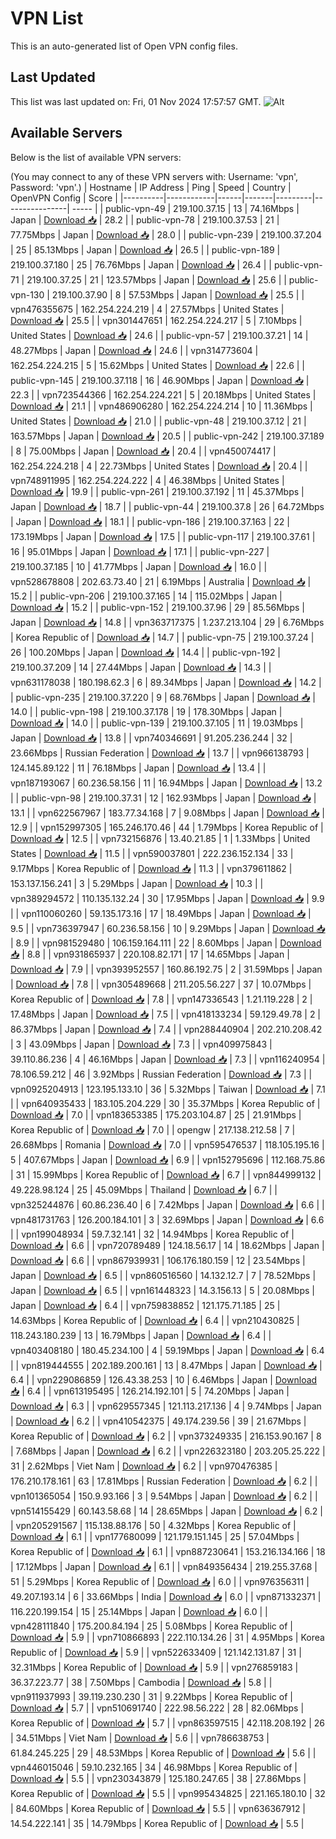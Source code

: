 # VPN List

This is an auto-generated list of Open VPN config files.

## Last Updated

This list was last updated on: Fri, 01 Nov 2024 17:57:57 GMT.
![Alt](https://repobeats.axiom.co/api/embed/186b98318ef1479477931607c1ad7d823f12451f.svg "Repobeats analytics image")

## Available Servers

Below is the list of available VPN servers:

(You may connect to any of these VPN servers with: Username: 'vpn', Password: 'vpn'.)
| Hostname | IP Address | Ping | Speed | Country | OpenVPN Config | Score |
|----------|------------|------|-------|---------|----------------| ----- |
| public-vpn-49 | 219.100.37.15 | 13 | 74.16Mbps | Japan | [Download 📥](./configs/server_0_JP.ovpn) | 28.2 |
| public-vpn-78 | 219.100.37.53 | 21 | 77.75Mbps | Japan | [Download 📥](./configs/server_1_JP.ovpn) | 28.0 |
| public-vpn-239 | 219.100.37.204 | 25 | 85.13Mbps | Japan | [Download 📥](./configs/server_2_JP.ovpn) | 26.5 |
| public-vpn-189 | 219.100.37.180 | 25 | 76.76Mbps | Japan | [Download 📥](./configs/server_3_JP.ovpn) | 26.4 |
| public-vpn-71 | 219.100.37.25 | 21 | 123.57Mbps | Japan | [Download 📥](./configs/server_4_JP.ovpn) | 25.6 |
| public-vpn-130 | 219.100.37.90 | 8 | 57.53Mbps | Japan | [Download 📥](./configs/server_5_JP.ovpn) | 25.5 |
| vpn476355675 | 162.254.224.219 | 4 | 27.57Mbps | United States | [Download 📥](./configs/server_6_US.ovpn) | 25.5 |
| vpn301447651 | 162.254.224.217 | 5 | 7.10Mbps | United States | [Download 📥](./configs/server_7_US.ovpn) | 24.6 |
| public-vpn-57 | 219.100.37.21 | 14 | 48.27Mbps | Japan | [Download 📥](./configs/server_8_JP.ovpn) | 24.6 |
| vpn314773604 | 162.254.224.215 | 5 | 15.62Mbps | United States | [Download 📥](./configs/server_9_US.ovpn) | 22.6 |
| public-vpn-145 | 219.100.37.118 | 16 | 46.90Mbps | Japan | [Download 📥](./configs/server_10_JP.ovpn) | 22.3 |
| vpn723544366 | 162.254.224.221 | 5 | 20.18Mbps | United States | [Download 📥](./configs/server_11_US.ovpn) | 21.1 |
| vpn486906280 | 162.254.224.214 | 10 | 11.36Mbps | United States | [Download 📥](./configs/server_12_US.ovpn) | 21.0 |
| public-vpn-48 | 219.100.37.12 | 21 | 163.57Mbps | Japan | [Download 📥](./configs/server_13_JP.ovpn) | 20.5 |
| public-vpn-242 | 219.100.37.189 | 8 | 75.00Mbps | Japan | [Download 📥](./configs/server_14_JP.ovpn) | 20.4 |
| vpn450074417 | 162.254.224.218 | 4 | 22.73Mbps | United States | [Download 📥](./configs/server_15_US.ovpn) | 20.4 |
| vpn748911995 | 162.254.224.222 | 4 | 46.38Mbps | United States | [Download 📥](./configs/server_16_US.ovpn) | 19.9 |
| public-vpn-261 | 219.100.37.192 | 11 | 45.37Mbps | Japan | [Download 📥](./configs/server_17_JP.ovpn) | 18.7 |
| public-vpn-44 | 219.100.37.8 | 26 | 64.72Mbps | Japan | [Download 📥](./configs/server_18_JP.ovpn) | 18.1 |
| public-vpn-186 | 219.100.37.163 | 22 | 173.19Mbps | Japan | [Download 📥](./configs/server_19_JP.ovpn) | 17.5 |
| public-vpn-117 | 219.100.37.61 | 16 | 95.01Mbps | Japan | [Download 📥](./configs/server_20_JP.ovpn) | 17.1 |
| public-vpn-227 | 219.100.37.185 | 10 | 41.77Mbps | Japan | [Download 📥](./configs/server_21_JP.ovpn) | 16.0 |
| vpn528678808 | 202.63.73.40 | 21 | 6.19Mbps | Australia | [Download 📥](./configs/server_22_AU.ovpn) | 15.2 |
| public-vpn-206 | 219.100.37.165 | 14 | 115.02Mbps | Japan | [Download 📥](./configs/server_23_JP.ovpn) | 15.2 |
| public-vpn-152 | 219.100.37.96 | 29 | 85.56Mbps | Japan | [Download 📥](./configs/server_24_JP.ovpn) | 14.8 |
| vpn363717375 | 1.237.213.104 | 29 | 6.76Mbps | Korea Republic of | [Download 📥](./configs/server_25_KR.ovpn) | 14.7 |
| public-vpn-75 | 219.100.37.24 | 26 | 100.20Mbps | Japan | [Download 📥](./configs/server_26_JP.ovpn) | 14.4 |
| public-vpn-192 | 219.100.37.209 | 14 | 27.44Mbps | Japan | [Download 📥](./configs/server_27_JP.ovpn) | 14.3 |
| vpn631178038 | 180.198.62.3 | 6 | 89.34Mbps | Japan | [Download 📥](./configs/server_28_JP.ovpn) | 14.2 |
| public-vpn-235 | 219.100.37.220 | 9 | 68.76Mbps | Japan | [Download 📥](./configs/server_29_JP.ovpn) | 14.0 |
| public-vpn-198 | 219.100.37.178 | 19 | 178.30Mbps | Japan | [Download 📥](./configs/server_30_JP.ovpn) | 14.0 |
| public-vpn-139 | 219.100.37.105 | 11 | 19.03Mbps | Japan | [Download 📥](./configs/server_31_JP.ovpn) | 13.8 |
| vpn740346691 | 91.205.236.244 | 32 | 23.66Mbps | Russian Federation | [Download 📥](./configs/server_32_RU.ovpn) | 13.7 |
| vpn966138793 | 124.145.89.122 | 11 | 76.18Mbps | Japan | [Download 📥](./configs/server_33_JP.ovpn) | 13.4 |
| vpn187193067 | 60.236.58.156 | 11 | 16.94Mbps | Japan | [Download 📥](./configs/server_34_JP.ovpn) | 13.2 |
| public-vpn-98 | 219.100.37.31 | 12 | 162.93Mbps | Japan | [Download 📥](./configs/server_35_JP.ovpn) | 13.1 |
| vpn622567967 | 183.77.34.168 | 7 | 9.08Mbps | Japan | [Download 📥](./configs/server_36_JP.ovpn) | 12.9 |
| vpn152997305 | 165.246.170.46 | 44 | 1.79Mbps | Korea Republic of | [Download 📥](./configs/server_37_KR.ovpn) | 12.5 |
| vpn732156876 | 13.40.21.85 | 1 | 1.33Mbps | United States | [Download 📥](./configs/server_38_US.ovpn) | 11.5 |
| vpn590037801 | 222.236.152.134 | 33 | 9.17Mbps | Korea Republic of | [Download 📥](./configs/server_39_KR.ovpn) | 11.3 |
| vpn379611862 | 153.137.156.241 | 3 | 5.29Mbps | Japan | [Download 📥](./configs/server_40_JP.ovpn) | 10.3 |
| vpn389294572 | 110.135.132.24 | 30 | 17.95Mbps | Japan | [Download 📥](./configs/server_41_JP.ovpn) | 9.9 |
| vpn110060260 | 59.135.173.16 | 17 | 18.49Mbps | Japan | [Download 📥](./configs/server_42_JP.ovpn) | 9.5 |
| vpn736397947 | 60.236.58.156 | 10 | 9.29Mbps | Japan | [Download 📥](./configs/server_43_JP.ovpn) | 8.9 |
| vpn981529480 | 106.159.164.111 | 22 | 8.60Mbps | Japan | [Download 📥](./configs/server_44_JP.ovpn) | 8.8 |
| vpn931865937 | 220.108.82.171 | 17 | 14.65Mbps | Japan | [Download 📥](./configs/server_45_JP.ovpn) | 7.9 |
| vpn393952557 | 160.86.192.75 | 2 | 31.59Mbps | Japan | [Download 📥](./configs/server_46_JP.ovpn) | 7.8 |
| vpn305489668 | 211.205.56.227 | 37 | 10.07Mbps | Korea Republic of | [Download 📥](./configs/server_47_KR.ovpn) | 7.8 |
| vpn147336543 | 1.21.119.228 | 2 | 17.48Mbps | Japan | [Download 📥](./configs/server_48_JP.ovpn) | 7.5 |
| vpn418133234 | 59.129.49.78 | 2 | 86.37Mbps | Japan | [Download 📥](./configs/server_49_JP.ovpn) | 7.4 |
| vpn288440904 | 202.210.208.42 | 3 | 43.09Mbps | Japan | [Download 📥](./configs/server_50_JP.ovpn) | 7.3 |
| vpn409975843 | 39.110.86.236 | 4 | 46.16Mbps | Japan | [Download 📥](./configs/server_51_JP.ovpn) | 7.3 |
| vpn116240954 | 78.106.59.212 | 46 | 3.92Mbps | Russian Federation | [Download 📥](./configs/server_52_RU.ovpn) | 7.3 |
| vpn0925204913 | 123.195.133.10 | 36 | 5.32Mbps | Taiwan | [Download 📥](./configs/server_53_TW.ovpn) | 7.1 |
| vpn640935433 | 183.105.204.229 | 30 | 35.37Mbps | Korea Republic of | [Download 📥](./configs/server_54_KR.ovpn) | 7.0 |
| vpn183653385 | 175.203.104.87 | 25 | 21.91Mbps | Korea Republic of | [Download 📥](./configs/server_55_KR.ovpn) | 7.0 |
| opengw | 217.138.212.58 | 7 | 26.68Mbps | Romania | [Download 📥](./configs/server_56_RO.ovpn) | 7.0 |
| vpn595476537 | 118.105.195.16 | 5 | 407.67Mbps | Japan | [Download 📥](./configs/server_57_JP.ovpn) | 6.9 |
| vpn152795696 | 112.168.75.86 | 31 | 15.99Mbps | Korea Republic of | [Download 📥](./configs/server_58_KR.ovpn) | 6.7 |
| vpn844999132 | 49.228.98.124 | 25 | 45.09Mbps | Thailand | [Download 📥](./configs/server_59_TH.ovpn) | 6.7 |
| vpn325244876 | 60.86.236.40 | 6 | 7.42Mbps | Japan | [Download 📥](./configs/server_60_JP.ovpn) | 6.6 |
| vpn481731763 | 126.200.184.101 | 3 | 32.69Mbps | Japan | [Download 📥](./configs/server_61_JP.ovpn) | 6.6 |
| vpn199048934 | 59.7.32.141 | 32 | 14.94Mbps | Korea Republic of | [Download 📥](./configs/server_62_KR.ovpn) | 6.6 |
| vpn720789489 | 124.18.56.17 | 14 | 18.62Mbps | Japan | [Download 📥](./configs/server_63_JP.ovpn) | 6.6 |
| vpn867939931 | 106.176.180.159 | 12 | 23.54Mbps | Japan | [Download 📥](./configs/server_64_JP.ovpn) | 6.5 |
| vpn860516560 | 14.132.12.7 | 7 | 78.52Mbps | Japan | [Download 📥](./configs/server_65_JP.ovpn) | 6.5 |
| vpn161448323 | 14.3.156.13 | 5 | 20.08Mbps | Japan | [Download 📥](./configs/server_66_JP.ovpn) | 6.4 |
| vpn759838852 | 121.175.71.185 | 25 | 14.63Mbps | Korea Republic of | [Download 📥](./configs/server_67_KR.ovpn) | 6.4 |
| vpn210430825 | 118.243.180.239 | 13 | 16.79Mbps | Japan | [Download 📥](./configs/server_68_JP.ovpn) | 6.4 |
| vpn403408180 | 180.45.234.100 | 4 | 59.19Mbps | Japan | [Download 📥](./configs/server_69_JP.ovpn) | 6.4 |
| vpn819444555 | 202.189.200.161 | 13 | 8.47Mbps | Japan | [Download 📥](./configs/server_70_JP.ovpn) | 6.4 |
| vpn229086859 | 126.43.38.253 | 10 | 6.46Mbps | Japan | [Download 📥](./configs/server_71_JP.ovpn) | 6.4 |
| vpn613195495 | 126.214.192.101 | 5 | 74.20Mbps | Japan | [Download 📥](./configs/server_72_JP.ovpn) | 6.3 |
| vpn629557345 | 121.113.217.136 | 4 | 9.74Mbps | Japan | [Download 📥](./configs/server_73_JP.ovpn) | 6.2 |
| vpn410542375 | 49.174.239.56 | 39 | 21.67Mbps | Korea Republic of | [Download 📥](./configs/server_74_KR.ovpn) | 6.2 |
| vpn373249335 | 216.153.90.167 | 8 | 7.68Mbps | Japan | [Download 📥](./configs/server_75_JP.ovpn) | 6.2 |
| vpn226323180 | 203.205.25.222 | 31 | 2.62Mbps | Viet Nam | [Download 📥](./configs/server_76_VN.ovpn) | 6.2 |
| vpn970476385 | 176.210.178.161 | 63 | 17.81Mbps | Russian Federation | [Download 📥](./configs/server_77_RU.ovpn) | 6.2 |
| vpn101365054 | 150.9.93.166 | 3 | 9.54Mbps | Japan | [Download 📥](./configs/server_78_JP.ovpn) | 6.2 |
| vpn514155429 | 60.143.58.68 | 14 | 28.65Mbps | Japan | [Download 📥](./configs/server_79_JP.ovpn) | 6.2 |
| vpn205291567 | 115.138.88.176 | 50 | 4.32Mbps | Korea Republic of | [Download 📥](./configs/server_80_KR.ovpn) | 6.1 |
| vpn177680099 | 121.179.151.145 | 25 | 57.04Mbps | Korea Republic of | [Download 📥](./configs/server_81_KR.ovpn) | 6.1 |
| vpn887230641 | 153.216.134.166 | 18 | 17.12Mbps | Japan | [Download 📥](./configs/server_82_JP.ovpn) | 6.1 |
| vpn849356434 | 219.255.37.68 | 51 | 5.29Mbps | Korea Republic of | [Download 📥](./configs/server_83_KR.ovpn) | 6.0 |
| vpn976356311 | 49.207.193.14 | 6 | 33.66Mbps | India | [Download 📥](./configs/server_84_IN.ovpn) | 6.0 |
| vpn871332371 | 116.220.199.154 | 15 | 25.14Mbps | Japan | [Download 📥](./configs/server_85_JP.ovpn) | 6.0 |
| vpn428111840 | 175.200.84.194 | 25 | 5.08Mbps | Korea Republic of | [Download 📥](./configs/server_86_KR.ovpn) | 5.9 |
| vpn710866893 | 222.110.134.26 | 31 | 4.95Mbps | Korea Republic of | [Download 📥](./configs/server_87_KR.ovpn) | 5.9 |
| vpn522633409 | 121.142.131.87 | 31 | 32.31Mbps | Korea Republic of | [Download 📥](./configs/server_88_KR.ovpn) | 5.9 |
| vpn276859183 | 36.37.223.77 | 38 | 7.50Mbps | Cambodia | [Download 📥](./configs/server_89_KH.ovpn) | 5.8 |
| vpn911937993 | 39.119.230.230 | 31 | 9.22Mbps | Korea Republic of | [Download 📥](./configs/server_90_KR.ovpn) | 5.7 |
| vpn510691740 | 222.98.56.222 | 28 | 82.06Mbps | Korea Republic of | [Download 📥](./configs/server_91_KR.ovpn) | 5.7 |
| vpn863597515 | 42.118.208.192 | 26 | 34.51Mbps | Viet Nam | [Download 📥](./configs/server_92_VN.ovpn) | 5.6 |
| vpn786638753 | 61.84.245.225 | 29 | 48.53Mbps | Korea Republic of | [Download 📥](./configs/server_93_KR.ovpn) | 5.6 |
| vpn446015046 | 59.10.232.165 | 34 | 46.98Mbps | Korea Republic of | [Download 📥](./configs/server_94_KR.ovpn) | 5.5 |
| vpn230343879 | 125.180.247.65 | 38 | 27.86Mbps | Korea Republic of | [Download 📥](./configs/server_95_KR.ovpn) | 5.5 |
| vpn995434825 | 221.165.180.10 | 32 | 84.60Mbps | Korea Republic of | [Download 📥](./configs/server_96_KR.ovpn) | 5.5 |
| vpn636367912 | 14.54.222.141 | 35 | 14.79Mbps | Korea Republic of | [Download 📥](./configs/server_97_KR.ovpn) | 5.5 |
